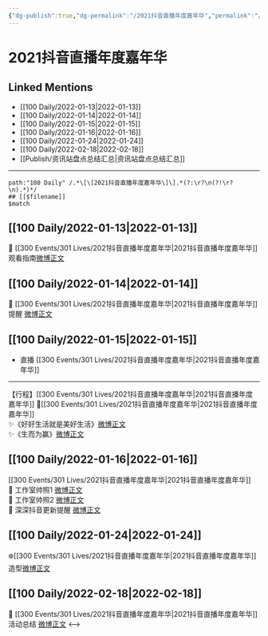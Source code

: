 ```yaml
---
{"dg-publish":true,"dg-permalink":"/2021抖音直播年度嘉年华","permalink":"/2021抖音直播年度嘉年华/","created":"2022-12-22T15:45:21.000+08:00","updated":"2023-04-10T16:07:32.000+08:00"}
---
```


# 2021抖音直播年度嘉年华

## Linked Mentions
- [[100 Daily/2022-01-13\|2022-01-13]]
- [[100 Daily/2022-01-14\|2022-01-14]]
- [[100 Daily/2022-01-15\|2022-01-15]]
- [[100 Daily/2022-01-16\|2022-01-16]]
- [[100 Daily/2022-01-24\|2022-01-24]]
- [[100 Daily/2022-02-18\|2022-02-18]]
- [[Publish/资讯站盘点总结汇总\|资讯站盘点总结汇总]]


---

```expander
path:"100 Daily" /.*\[\[2021抖音直播年度嘉年华\]\].*(?:\r?\n(?!\r?\n).*)*/
## [[$filename]]
$match
```
## [[100 Daily/2022-01-13\|2022-01-13]]
🌟 [[300 Events/301 Lives/2021抖音直播年度嘉年华\|2021抖音直播年度嘉年华]]观看指南[微博正文](https://m.weibo.cn/6466290670/4725185640925361)
## [[100 Daily/2022-01-14\|2022-01-14]]
💫 [[300 Events/301 Lives/2021抖音直播年度嘉年华\|2021抖音直播年度嘉年华]]提醒 [微博正文](https://m.weibo.cn/6466290670/4725652614022540)
## [[100 Daily/2022-01-15\|2022-01-15]]
  - 直播 [[300 Events/301 Lives/2021抖音直播年度嘉年华\|2021抖音直播年度嘉年华]]
---
【行程】[[300 Events/301 Lives/2021抖音直播年度嘉年华\|2021抖音直播年度嘉年华]]
🌟[[300 Events/301 Lives/2021抖音直播年度嘉年华\|2021抖音直播年度嘉年华]]  
✨《好好生活就是美好生活》[微博正文](https://m.weibo.cn/6466290670/4726030872875512)  
✨《生而为赢》[微博正文](https://m.weibo.cn/6466290670/4726032680095833)
## [[100 Daily/2022-01-16\|2022-01-16]]
[[300 Events/301 Lives/2021抖音直播年度嘉年华\|2021抖音直播年度嘉年华]]  
💫 工作室帅照1 [微博正文](https://m.weibo.cn/6466290670/4726292233062886)  
💫 工作室帅照2 [微博正文](https://m.weibo.cn/6466290670/4726282111943619)  
💫 深深抖音更新提醒 [微博正文](https://m.weibo.cn/6466290670/4726243130346146)
## [[100 Daily/2022-01-24\|2022-01-24]]
❄️[[300 Events/301 Lives/2021抖音直播年度嘉年华\|2021抖音直播年度嘉年华]]造型[微博正文](https://m.weibo.cn/6466290670/4729082892255796)
## [[100 Daily/2022-02-18\|2022-02-18]]
💫 [[300 Events/301 Lives/2021抖音直播年度嘉年华\|2021抖音直播年度嘉年华]]活动总结 [微博正文](https://m.weibo.cn/6466290670/4738347907942434)
<-->